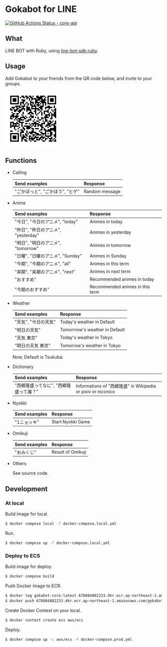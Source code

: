 # Gokabot for LINE

[![GitHub Actions Status - core-api](https://github.com/23prime/gokabot/workflows/main/badge.svg)](https://github.com/23prime/gokabot/actions)

## What

LINE BOT with Ruby, using [line-bot-sdk-ruby](https://github.com/line/line-bot-sdk-ruby).

## Usage

Add Gokabot to your friends from the QR code below, and invite to your groups.

![QR](./images/gokabotQR.png)

## Functions

- Calling

  | Send examples         | Response       |
  | --------------------- | -------------- |
  | "ごかぼっと", "ごかぼう", "ヒゲ" | Random message |

- Anime

  | Send examples               | Response                        |
  | --------------------------- | ------------------------------- |
  | "今日", "今日のアニメ", "today"     | Animes in today                 |
  | "昨日", "昨日のアニメ", "yesterday" | Animes in yesterday             |
  | "明日", "明日のアニメ", "tomorrow"  | Animes in tomorrow              |
  | "日曜", "日曜のアニメ", "Sunday"    | Animes in Sunday                |
  | "今期", "今期のアニメ", "all"       | Animes in this term             |
  | "来期", "来期のアニメ", "next"      | Animes in next term             |
  | "おすすめ"                      | Recommended animes in today     |
  | "今期のおすすめ"                   | Recommended animes in this term |

- Weather

  | Send examples | Response                       |
  | ------------- | ------------------------------ |
  | "天気", "今日の天気" | Today's weather in Default     |
  | "明日の天気"       | Tomorrrow's weather in Default |
  | "天気 東京"       | Today's weather in Tokyo       |
  | "明日の天気 東京"    | Tomorrow's weather in Tokyo    |

  Now, Default is Tsukuba.

- Dictionary

  | Send examples          | Response                                                 |
  | ---------------------- | -------------------------------------------------------- |
  | "西郷隆盛ってなに", "西郷隆盛って誰？" | Informations of "西郷隆盛" in Wikipedia or pixiv or niconico |

- Nyokki

  | Send examples | Response          |
  | ------------- | ----------------- |
  | "1ニョッキ"       | Start Nyokki Game |

- Omikuji

  | Send examples | Response          |
  | ------------- | ----------------- |
  | "おみくじ"        | Result of Omikuji |

- Others

  See source code.

## Development

### At local

Build image for local.

```sh
$ docker compose local -f docker-compose.local.yml
```

Run.

```sh
$ docker compose up -f docker-compose.local.yml
```

### Deploy to ECS

Build image for deploy.

```sh
$ docker compose build
```

Push Docker image to ECR.

```sh
$ docker tag gokabot-core:latest 678084882233.dkr.ecr.ap-northeast-1.amazonaws.com/gokabot-core:latest
$ docker push 678084882233.dkr.ecr.ap-northeast-1.amazonaws.com/gokabot-core:latest
```

Create Docker Context on your local.

```sh
$ docker context create ecs aws/ecs
```

Deploy.

```sh
$ docker compose up -c aws/ecs -f docker-compose.prod.yml
```
